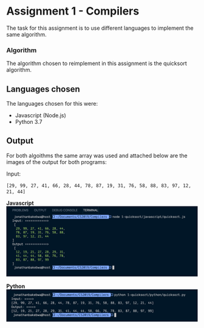 # Assignment 1 - Compilers
The task for this assignment is to use different languages to implement the same algorithm.

### Algorithm
The algorithm chosen to reimplement in this assignment is the quicksort algorithm.

## Languages chosen
The languages chosen for this were:
- Javascript (Node.js)
- Python 3.7

## Output
For both algoithms the same array was used and attached below are the images of the output for both programs:

Input:
```
[29, 99, 27, 41, 66, 28, 44, 78, 87, 19, 31, 76, 58, 88, 83, 97, 12, 21, 44]
```

**Javascript**
![Javascript quicksort algorithm output](_out/javascript-quicksort-output.png)

**Python**
![Python quicksort output](_out/python-quicksort-output.png)